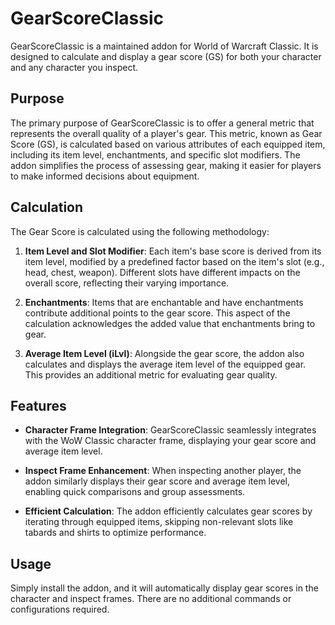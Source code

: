 # GearScoreClassic

GearScoreClassic is a maintained addon for World of Warcraft Classic. It is designed to calculate and display a gear score (GS) for both your character and any character you inspect. 
## Purpose

The primary purpose of GearScoreClassic is to offer a general metric that represents the overall quality of a player's gear. This metric, known as Gear Score (GS), is calculated based on various attributes of each equipped item, including its item level, enchantments, and specific slot modifiers. The addon simplifies the process of assessing gear, making it easier for players to make informed decisions about equipment.

## Calculation

The Gear Score is calculated using the following methodology:

1. **Item Level and Slot Modifier**: Each item's base score is derived from its item level, modified by a predefined factor based on the item's slot (e.g., head, chest, weapon). Different slots have different impacts on the overall score, reflecting their varying importance.

2. **Enchantments**: Items that are enchantable and have enchantments contribute additional points to the gear score. This aspect of the calculation acknowledges the added value that enchantments bring to gear.

3. **Average Item Level (iLvl)**: Alongside the gear score, the addon also calculates and displays the average item level of the equipped gear. This provides an additional metric for evaluating gear quality.

## Features

- **Character Frame Integration**: GearScoreClassic seamlessly integrates with the WoW Classic character frame, displaying your gear score and average item level.

- **Inspect Frame Enhancement**: When inspecting another player, the addon similarly displays their gear score and average item level, enabling quick comparisons and group assessments.

- **Efficient Calculation**: The addon efficiently calculates gear scores by iterating through equipped items, skipping non-relevant slots like tabards and shirts to optimize performance.

## Usage

Simply install the addon, and it will automatically display gear scores in the character and inspect frames. There are no additional commands or configurations required.
